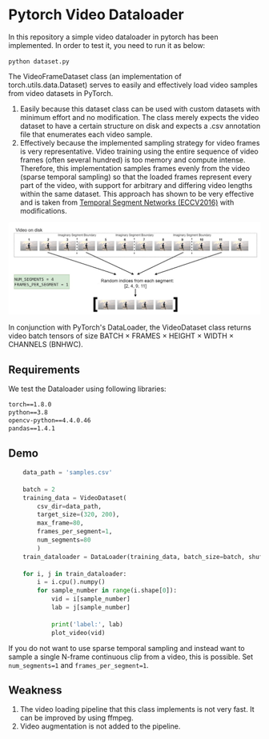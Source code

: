 # Pytorch Video Dataloader
In this repository a simple video dataloader in pytorch has been implemented.
In order to test it, you need to run it as below:

`
python dataset.py
`

The VideoFrameDataset class (an implementation of torch.utils.data.Dataset) serves to easily 
and effectively load video samples from video datasets in PyTorch.

1. Easily because this dataset class can be used with custom datasets with minimum effort and no modification.
The class merely expects the video dataset to have a certain structure on disk and expects a .csv annotation file that
enumerates each video sample.
2. Effectively because the implemented sampling strategy for video frames is very representative. 
Video training using the entire sequence of video frames (often several hundred) is too memory and compute intense. 
Therefore, this implementation samples frames evenly from the video (sparse temporal sampling) so that the loaded
frames represent every part of the video, with support for arbitrary and differing video lengths within the same 
dataset. This approach has shown to be very effective and is taken
from [Temporal Segment Networks (ECCV2016)](https://arxiv.org/abs/1608.00859) with modifications.


![alt text](image.png)

In conjunction with PyTorch's DataLoader, the VideoDataset class returns video batch tensors of
size BATCH × FRAMES × HEIGHT × WIDTH × CHANNELS (BNHWC).

## Requirements
We test the Dataloader using following libraries:

```
torch==1.8.0
python==3.8
opencv-python==4.4.0.46
pandas==1.4.1
```

## Demo
```python
    data_path = 'samples.csv'

    batch = 2
    training_data = VideoDataset(
        csv_dir=data_path,
        target_size=(320, 200),
        max_frame=80,
        frames_per_segment=1,
        num_segments=80
        )
    train_dataloader = DataLoader(training_data, batch_size=batch, shuffle=False)

    for i, j in train_dataloader:
        i = i.cpu().numpy()
        for sample_number in range(i.shape[0]):
            vid = i[sample_number]
            lab = j[sample_number]

            print('label:', lab)
            plot_video(vid)
```


If you do not want to use sparse temporal sampling and instead want to sample a single N-frame continuous
clip from a video, this is possible. Set `num_segments=1` and `frames_per_segment=1`.

## Weakness
1. The video loading pipeline that this class implements is not very fast. It can be improved by using ffmpeg.
2. Video augmentation is not added to the pipeline.
